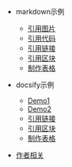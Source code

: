 <!-- * [本项目](/docsify/ex) -->

* markdown示例
  * [引用图片](/markdown示例/引用图片)
  * [引用代码](/markdown示例/引用代码)
  * [引用链接](/markdown示例/引用链接)
  * [引用区块](/markdown示例/引用区块)
  * [制作表格](/markdown示例/制作表格)
  
* docsify示例
  * [Demo1](/docsify示例/Demo1)
  * [Demo2](/docsify示例/Demo2)
  * [引用链接](/docsify示例/引用链接)
  * [引用区块](/docsify示例/引用区块)
  * [制作表格](/docsify示例/制作表格)
  
* [作者相关](#Introduction)
  

